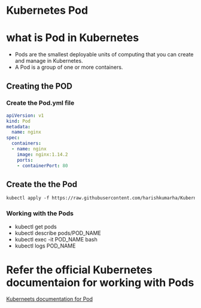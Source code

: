 # Kubernetes Pod



# what is Pod in Kubernetes

* Pods are the smallest deployable units of computing that you can create and manage in Kubernetes.
* A Pod is a group of one or more containers.


## Creating the POD

### Create the Pod.yml file
```yaml
apiVersion: v1
kind: Pod
metadata:
  name: nginx
spec:
  containers:
  - name: nginx
    image: nginx:1.14.2
    ports:
    - containerPort: 80
```
## Create the the Pod
```html
kubectl apply -f https://raw.githubusercontent.com/harishkumarha/KubernetesRepo/main/pods/pod.yml
```

### Working with the Pods

* kubectl get pods
* kubectl describe pods/POD_NAME
* kubectl exec -it POD_NAME bash
* kubectl logs POD_NAME 

# Refer the official Kubernetes documentaion for working with Pods

[Kuberneets documentation for Pod]("https://kubernetes.io/docs/concepts/workloads/pods/")
